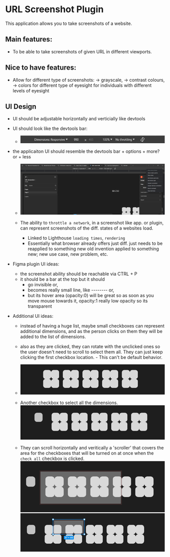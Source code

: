 # URL Screenshot Plugin

This application allows you to take screenshots of a website.

## Main features:

- To be able to take screenshots of given URL in different viewports.

## Nice to have features:

- Allow for different type of screenshots:
  -> grayscale,
  -> contrast colours,
  -> colors for different type of eyesight for individuals with different levels of eyesight

## UI Design

- UI should be adjustable horizontally and verticially like devtools
- UI should look like the devtools bar:

  - ![alt text](/public/images/bar.png)

- the applicaiton UI should resemble the devtools bar + options + more? or + less

  - ![alt text](/public/images/scene.png)

  - The ability to `throttle a network`, in a screenshot like app. or plugin, can represent screenshots of the diff. states of a websites load.
    - Linked to Lighthouse `loading times`, `rendering`
    - Essentially what browser already offers just diff. just needs to be reapplied to something new old invention applied to something new; new use case, new problem, etc.

- Figma plugin UI ideas:

  - the screenshot ability should be reachable via CTRL + P
  - it should be a bar at the top but it should
    - go invisible or,
    - becomes really small line, like -------- or,
    - but its hover area (opacity:0) will be great so as soon as you move mouse towards it, opacity:1 really low opacity so its transparent

- Additional UI ideas:

  - instead of having a huge list, maybe small checkboxes can represent additional dimensions,
    and as the person clicks on them they will be added to the list of dimensions.
  - also as they are clicked, they can rotate with the unclicked ones so the user doesn't need to scroll to select them all.
    They can just keep clicking the first checkbox location. - This can't be default behavior.
  - ![alt text](/public/images/image.png)

  - Another checkbox to select all the dimensions.
    ![alt text](/public/images/image-1.png)

  - They can scroll horizontally and veritically a 'scroller' that covers the area for the checkboxes
    that will be turned on at once when the `check all` checkbox is clicked.
    ![selecting the first 14 dimensions](/public/images/image-2.png)
    ![selecting only 3 dimensions](/public/images/image-3.png)

